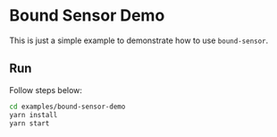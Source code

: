 # Bound Sensor Demo
This is just a simple example to demonstrate how to use `bound-sensor`.

## Run
Follow steps below:
```sh
cd examples/bound-sensor-demo
yarn install
yarn start
```
